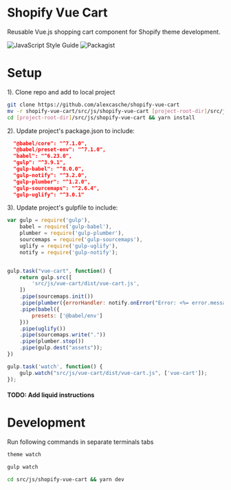 # Shopify Vue Cart

Reusable Vue.js shopping cart component for Shopify theme development.

![JavaScript Style Guide][Prettier-shield] ![Packagist][MIT-shield]

# Setup

1). Clone repo and add to local project
```bash 
git clone https://github.com/alexcasche/shopify-vue-cart
mv -r shopify-vue-cart/src/js/shopify-vue-cart [project-root-dir]/src/js
cd [project-root-dir]/src/js/shopify-vue-cart && yarn install
```

2).  Update project's package.json to include:

```json
  "@babel/core": "^7.1.0",
  "@babel/preset-env": "^7.1.0",
  "babel": "^6.23.0",
  "gulp": "^3.9.1",
  "gulp-babel": "^8.0.0",
  "gulp-notify": "^3.2.0",
  "gulp-plumber": "^1.2.0",
  "gulp-sourcemaps": "^2.6.4",
  "gulp-uglify": "^3.0.1"
```

3). Update project's gulpfile to include:

```javascript
var gulp = require('gulp'),    
    babel = require('gulp-babel'),
    plumber = require('gulp-plumber'),
    sourcemaps = require('gulp-sourcemaps'),
    uglify = require('gulp-uglify'),
    notify = require('gulp-notify');


gulp.task("vue-cart", function() {
    return gulp.src([
        'src/js/vue-cart/dist/vue-cart.js',     
    ])
    .pipe(sourcemaps.init())
    .pipe(plumber({errorHandler: notify.onError("Error: <%= error.message %>")}))
    .pipe(babel({
        presets: ['@babel/env']
    }))
    .pipe(uglify())
    .pipe(sourcemaps.write("."))
    .pipe(plumber.stop())
    .pipe(gulp.dest("assets"));
})

gulp.task('watch', function() {
    gulp.watch("src/js/vue-cart/dist/vue-cart.js", ['vue-cart']);
});
```

#### TODO: Add liquid instructions

# Development

Run following commands in separate terminals tabs

```bash
theme watch
```
```bash
gulp watch
```
```bash
cd src/js/shopify-vue-cart && yarn dev
```

[//]: <References>

[Prettier-shield]: <https://img.shields.io/badge/code_style-prettier-ff69b4.svg?style=flat-circle>
[MIT-shield]: <https://img.shields.io/packagist/l/doctrine/orm.svg>